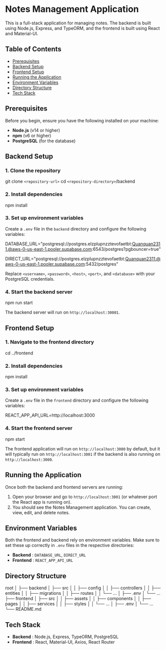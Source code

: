
# Notes Management Application

This is a full-stack application for managing notes. The backend is built using Node.js, Express, and TypeORM, and the frontend is built using React and Material-UI.

## Table of Contents

* [Prerequisites](#prerequisites)
* [Backend Setup](#backend-setup)
* [Frontend Setup](#frontend-setup)
* [Running the Application](#running-the-application)
* [Environment Variables](#environment-variables)
* [Directory Structure](#directory-structure)
* [Tech Stack](#tech-stack)

## Prerequisites

Before you begin, ensure you have the following installed on your machine:

* **Node.js** (v14 or higher)
* **npm** (v6 or higher)
* **PostgreSQL** (for the database)

## Backend Setup

### 1. Clone the repository

git clone `<repository-url>`
cd `<repository-directory>`/backend

### 2. Install dependencies

npm install

### 3. Set up environment variables

Create a `.env` file in the `backend` directory and configure the following variables:


DATABASE_URL="postgresql://postgres.elzplupnzztevofaetbt:Quanquan2311.@aws-0-us-east-1.pooler.supabase.com:6543/postgres?pgbouncer=true"

DIRECT_URL="postgresql://postgres.elzplupnzztevofaetbt:Quanquan2311.@aws-0-us-east-1.pooler.supabase.com:5432/postgres"

Replace `<username>`, `<password>`, `<host>`, `<port>`, and `<database>` with your PostgreSQL credentials.

### 4. Start the backend server

npm run start

The backend server will run on `http://localhost:30001`.

## Frontend Setup

### 1. Navigate to the frontend directory

cd ../frontend

### 2. Install dependencies

npm install

### 3. Set up environment variables

Create a `.env` file in the `frontend` directory and configure the following variables:

REACT_APP_API_URL=http://localhost:3000

### 4. Start the frontend server

npm start

The frontend application will run on `http://localhost:3000` by default, but it will typically run on `http://localhost:3001` if the backend is also running on `http://localhost:3000`.

## Running the Application

Once both the backend and frontend servers are running:

1. Open your browser and go to `http://localhost:3001` (or whatever port the React app is running on).
2. You should see the Notes Management application. You can create, view, edit, and delete notes.

## Environment Variables

Both the frontend and backend rely on environment variables. Make sure to set these up correctly in `.env` files in the respective directories:

* **Backend** : `DATABASE_URL`, `DIRECT_URL`
* **Frontend** : `REACT_APP_API_URL`

## Directory Structure

root
│
├── backend
│   ├── src
│   │   ├── config
│   │   ├── controllers
│   │   ├── entities
│   │   ├── migrations
│   │   ├── routes
│   │   └── ...
│   ├── .env
│   └── ...
├── frontend
│   ├── src
│   │   ├── assets
│   │   ├── components
│   │   ├── pages
│   │   ├── services
│   │   ├── styles
│   │   └── ...
│   ├── .env
│   └── ...
└── README.md

## Tech Stack

* **Backend** : Node.js, Express, TypeORM, PostgreSQL
* **Frontend** : React, Material-UI, Axios, React Router
